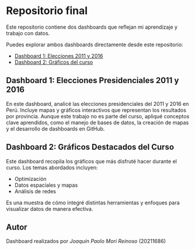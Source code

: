 # Repositorio final

Este repositorio contiene dos dashboards que reflejan mi aprendizaje y trabajo con datos.

Puedes explorar ambos dashboards directamente desde este repositorio:

- [Dashboard 1: Elecciones 2011 y 2016](https://jmorir.github.io/GAA/)
- [Dashboard 2: Gráficos del curso](https://jmorir.github.io/GAAAAAAAAAAAA/)

## Dashboard 1: Elecciones Presidenciales 2011 y 2016

En este dashboard, analicé las elecciones presidenciales del 2011 y 2016 en Perú. Incluye mapas y gráficos interactivos que representan los resultados por provincia. Aunque este trabajo no es parte del curso, apliqué conceptos clave aprendidos, como el manejo de bases de datos, la creación de mapas y el desarrollo de dashboards en GitHub.

## Dashboard 2: Gráficos Destacados del Curso

Este dashboard recopila los gráficos que más disfruté hacer durante el curso. Los temas abordados incluyen:
* Optimización
* Datos espaciales y mapas
* Análisis de redes

Es una muestra de cómo integré distintas herramientas y enfoques para visualizar datos de manera efectiva.


## Autor

Dashboard realizados por *Joaquín Paolo Mori Reinoso* (20211686)
